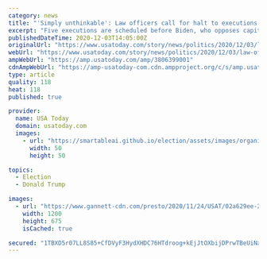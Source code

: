 ```yaml
---
category: news
title: "'Simply unthinkable': Law officers call for halt to executions in Trump's final weeks"
excerpt: "Five executions are scheduled before Biden, who opposes capital punishment, takes office. Ninety current and former law officials want them to stop."
publishedDateTime: 2020-12-03T14:05:00Z
originalUrl: "https://www.usatoday.com/story/news/politics/2020/12/03/law-officers-call-halt-executions-trumps-final-weeks/3806399001/"
webUrl: "https://www.usatoday.com/story/news/politics/2020/12/03/law-officers-call-halt-executions-trumps-final-weeks/3806399001/"
ampWebUrl: "https://amp.usatoday.com/amp/3806399001"
cdnAmpWebUrl: "https://amp-usatoday-com.cdn.ampproject.org/c/s/amp.usatoday.com/amp/3806399001"
type: article
quality: 118
heat: 118
published: true

provider:
  name: USA Today
  domain: usatoday.com
  images:
    - url: "https://smartableai.github.io/election/assets/images/organizations/usatoday.com-50x50.jpg"
      width: 50
      height: 50

topics:
  - Election
  - Donald Trump

images:
  - url: "https://www.gannett-cdn.com/presto/2020/11/24/USAT/02a629ee-2141-493b-a18e-db31b05b3c81-iA01_NLINE_MUG_21.JPG?auto=webp&crop=1882,1059,x0,y100&format=pjpg&width=1200"
    width: 1200
    height: 675
    isCached: true

secured: "1TBXD5r07LL8S85+CfDVyF3HydXHDC76HTdroog+kEjJtOXbijDPrwTBeUiNaLiaBAkw68GzrAdwktgN4vMcDrjb0ylsQGOcGN74rz+fi13RD0GfrOSAD1eAE+3pZjS9rxuRndwL16PivcUnIN0bERWqH5jCbEAdivqPGKNMX7mZCxOEF/QMsRrleayZ+I8k5iUNW+cQy3rG/v2d+GqB1w3+x3nsxPRP+ymNDjkmhoIDnXJYYgh2gOAWtjzhNaroPqlF5rlcIsChny4w3vzIV/OPxXSCniwfguH+VksNWRqLzigsiLLOQkFDekzqa0WJQSpGHws39Wii9KlTof7rYu04N5LuFsKup5rWELQ94BY=;s2rW9lQWlEcwNJiweHU7zw=="
---
```


